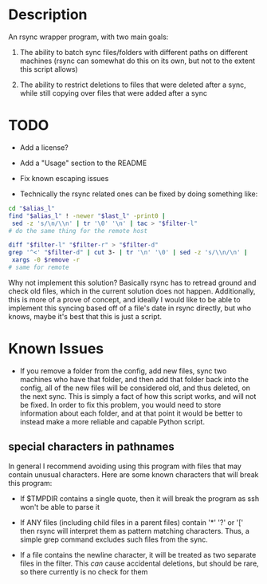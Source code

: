 # Description

An rsync wrapper program, with two main goals:

1. The ability to batch sync files/folders with different paths on different
machines (rsync can somewhat do this on its own, but not to the extent this 
script allows)

2. The ability to restrict deletions to files that were deleted after a sync,
while still copying over files that were added after a sync

# TODO

- Add a license?

- Add a "Usage" section to the README

- Fix known escaping issues

 - Technically the rsync related ones can be fixed by doing something like:

 ```bash
cd "$alias_l"
find "$alias_l" ! -newer "$last_l" -print0 | 
  sed -z 's/\n/\\n' | tr '\0' '\n' | tac > "$filter-l"
# do the same thing for the remote host

diff "$filter-l" "$filter-r" > "$filter-d"
grep '^<' "$filter-d" | cut 3- | tr '\n' '\0' | sed -z 's/\\n/\n' |
  xargs -0 $remove -r
# same for remote
```

Why not implement this solution? Basically rsync has to retread ground and check
old files, which in the current solution does not happen. Additionally, this
is more of a prove of concept, and ideally I would like to be able to implement 
this syncing based off of a file's date in rsync directly, but who knows, maybe
it's best that this is just a script.

# Known Issues

- If you remove a folder from the config, add new files, sync two machines who
have that folder, and then add that folder back into the config, all of the new
files will be considered old, and thus deleted, on the next sync. This is
simply a fact of how this script works, and will not be fixed. In order to
fix this problem, you would need to store information about each folder, and
at that point it would be better to instead make a more reliable and capable
Python script.

## special characters in pathnames

In general I recommend avoiding using this program with files that may contain
unusual characters. Here are some known characters that will break this program:

- If $TMPDIR contains a single quote, then it will break the program as ssh
won't be able to parse it

- If ANY files (including child files in a parent files) contain '\*' '?' or '['
then rsync will interpret them as pattern matching characters. Thus, a simple
grep command excludes such files from the sync.

- If a file contains the newline character, it will be treated as two separate
files in the filter. This *can* cause accidental deletions, but should be rare,
so there currently is no check for them
